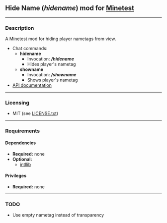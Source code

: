 ## Hide Name (***hidename***) mod for [Minetest][]


---
### **Description**

A Minetest mod for hiding player nametags from view.

- Chat commands:
  - **hidename**
    - Invocation: ***/hidename***
    - Hides player's nametag
  - **showname**
    - Invocation: ***/showname***
    - Shows player's nametag
- [API documentation](http://antummt.github.io/mod-hidename/api.html)


---
### **Licensing**

- MIT (see [LICENSE.txt](LICENSE.txt))


---
### **Requirements**

#### Dependencies
- **Required:** none
- **Optional:**
  - [intllib][]

#### Privileges
- **Required:** none


---
### **TODO**

- Use empty nametag instead of transparency


[Minetest]: http://www.minetest.net/
[intllib]: https://forum.minetest.net/viewtopic.php?t=4929
